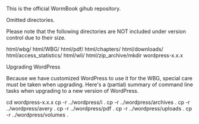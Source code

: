 This is the official WormBook gihub repository.

Omitted directories.

Please note that the following directories are NOT included
under version control due to their size.

  html/wbg/
  html/WBG/
  html/pdf/
  html/chapters/
  html/downloads/
  html/access_statistics/
  html/wli/
  html/zip_archive/mkdir wordpress-x.x.x


Upgrading WordPress

Because we have customized WordPress to use it for the WBG,
special care must be taken when upgrading. Here's a (partial) summary
of command line tasks when upgrading to a new version of WordPress.

  cd wordpress-x.x.x
  cp -r ../wordpress/i .
  cp -r ../wordpress/archives .
  cp -r ../wordpress/avery .
  cp -r ../wordpress/pdf .
  cp -r ../wordpress/uploads .
  cp -r ../wordpress/volumes .
